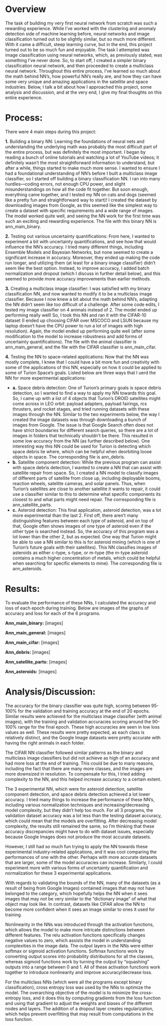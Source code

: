 # Overview
The task of building my very first neural network from scratch was such a rewarding experience. While I’ve worked with the clustering and anomaly detection side of machine learning before, neural networks and image classification turned out to be slightly similar, but so much more different. With it came a difficult, steep learning curve, but in the end, this project turned out to be so much fun and enjoyable. The task I attempted was image classification using neural networks, which, as previously stated, was something I’ve never done. So, to start off, I created a simpler binary classification neural network, and then proceeded to create a multiclass neural network. Throughout this entire process, I’ve learned so much about the math behind NN’s, how powerful NN’s really are, and how they can have some very unique and amazing applications in the satellite and space industries. Below, I talk a bit about how I approached this project, some analysis and discussion, and at the very end, I give my final thoughts on this entire experience.  


# Process: 
There were 4 main steps during this project:

**1.**	Building a binary NN: Learning the foundations of neural nets and understanding the underlying math was probably the most difficult part of the entire process, but was definitely the most important. I began by reading a bunch of online tutorials and watching a lot of YouTube videos; it definitely wasn’t the most straightforward information to understand, but after a while, things started to make much more sense. I wanted to ensure I had a foundational understanding of NN’s before I built a multiclass image classifier, so I started off building a binary classification NN. I ran into many hurdles—coding errors, not enough CPU power, and slight misunderstandings on how all the code fit together. But soon enough, everything came together, and I tested my NN on cats and dogs (seemed like a pretty fun and straightforward way to start)! I created the dataset by downloading images from Google, as this seemed like the simplest way to create a dataset with specific requirements and a wide range of images. The model worked quite well, and seeing the NN work for the first time was such an exciting and rewarding experience. The file with this binary NN is ann_main_binary.

**2.**	Testing out various uncertainty quantifications: From here, I wanted to experiment a bit with uncertainty quantifications, and see how that would influence the NN’s accuracy. I tried many different things, including Ensemble Models and Bayesian Networks, but none seemed to create a significant increase in accuracy. Moreover, they ended up making the code run longer, and utilizing them (at least for a binary image classifier) didn’t seem like the best option. Instead, to improve accuracy, I added batch normalization and dropout (which I discuss in further detail below), and this seemed to provide more accuracy improvements than earlier methods.  

**3.**	Creating a multiclass image classifier: I was satisfied with my binary classification NN, and now wanted to modify it to be a multiclass image classifier. Because I now knew a bit about the math behind NN’s, adapting the NN didn’t seem like too difficult of a challenge. After some code edits, I tested my image classifier on 4 animals instead of 2. The model ended up performing really well! So, I took this NN and ran it with the CIFAR-10 dataset (I ended up choosing CIFAR over MSCOCO and LSUN because my laptop doesn’t have the CPU power to run a lot of images with high resolution). Again, the model ended up performing quite well (after some modification to the model to increase robustness and add forms of uncertainty quantifications). The file with the animal classifier is ann_main_general, and the file with the CIFAR classifier is ann_main_cifar.  

**4.**	Testing the NN to space-related applications: Now that the NN was mostly complete, I knew that I could have a bit more fun and creativity with some of the applications of this NN, especially on how it could be applied to some of Turion Space’s goals. Listed below are three ways that I uerd the NN for more experimental applications:
  - **a.**	Space debris detection: One of Turion’s primary goals is space debris detection, so I wanted to find a way to apply my NN towards this goal. So, I came up with a list of 4 objects that Turion’s DROID satellites might come across in LEO orbit: payload adapters, payload fairings, rcs thrusters, and rocket stages, and tried running datasets with these images through the NN. Similar to the two experiments below, the way I created the image datasets was through downloading a bunch of images from Google. The issue is that Google Search often does not have strict boundaries for different search queries, so there are a lot of images in folders that technically shouldn’t be there. This resulted in some low accuracy from the NN (as further described below).  One interesting way this NN could be used for Turion is detecting which space debris lie where, which can be helpful when deorbiting loose objects in space. The corresponding file is ann_debris.
  - **b.**	Satellite component detection: While the previous program can assist with space debris detection, I wanted to create a NN that can assist with satellite repair from space. So, I created a NN model to classify images of different parts of satellite from close up, including deployable booms, reaction wheels, satellite cameras, and solar panels. Thus, when Turion’s satellites are close to another satellite it wants to repair, it could use a classifier similar to this to determine what specific components its closest to and what parts might need repair. The corresponding file is ann_satellite_parts. 
  - **c.**	Asteroid detection: This final application, asteroid detection, was a lot more experimental than the last 2. First off, there aren’t many distinguishing features between each type of asteroid, and on top of that, Google often shows images of one type of asteroid even if the other type is searched instead.  So, the accuracy of this program was a lot lower than the other 2, but as expected. One way that Turion might be able to use a NN similar to this is for asteroid mining (which is one of Turion’s future goals with their satellites). This NN classifies images of asteroids as either c-type, s-type, or m-type (the m-type asteroid contains a much higher concentration of metals, which could be helpful when searching for specific elements to mine). The corresponding file is ann_asteroids.

# Results:
To evaluate the performance of these NNs, I calculated the accuracy and loss of each epoch during training. Below are images of the graphs of accuracy and loss for each of the 6 programs.

**Ann_main_binary:**
[images]

**Ann_main_general:**
[images]

**Ann_main_cifar:**
[images]

**Ann_debris:**
[images]

**Ann_satellite_parts:**
[images]

**Ann_asteroids:**
[images]

# Analysis/Discussion:
The accuracy for the binary classifier was quite high, scoring between 95-100% for the validation and training accuracy at the end of 20 epochs. Similar results were achieved for the multiclass image classifier (with animal images), with the training and validation accuracies scoring around the 90-100% range for the final epoch. These high accuracies are seen in low loss values as well. These results were pretty expected, as each class is relatively distinct, and the Google Image datasets were pretty accurate with having the right animals in each folder. 

The CIFAR NN classifier followed similar patterns as the binary and multiclass image classifiers but did not achieve as high of an accuracy and had more loss at the end of training. This could be due to many reasons, including the fact that there are many more classes, and the images are more downsized in resolution. To compensate for this, I tried adding complexity to the NN, and this helped increase accuracy to a certain extent. 

The 3 experimental NN, which were for asteroid detection, satellite component detection, and space debris detection achieved a lot lower accuracy. I tried many things to increase the performance of these NN’s, including various normalization techniques and increasing/decreasing model complexity, but they didn’t help too much. For all 3 programs, the validation dataset accuracy was a lot less than the testing dataset accuracy, which could mean that the models are overfitting. After decreasing model complexity, the results still remained the same, so I’m thinking that these accuracy discrepancies might have to do with dataset issues, especially because Google Images does not produce the most accurate datasets.  

However, I still had so much fun trying to apply the NN towards these experimental industry-related applications, and it was cool comparing the performances of one with the other. Perhaps with more accurate datasets that are larger, some of the model accuracies can increase. Similarly, I could experiment more with various forms of uncertainty quantification and normalization for these 3 experimental applications. 

With regards to validating the bounds of the NN, many of the datasets (as a result of being from Google Images) contained images that may not have belonged to the category, which hopefully helps the NN when it sees images that may not be very similar to the “dictionary image” of what that object may look like. In contrast, datasets like CIFAR allow the NN to become more confident when it sees an image similar to ones it used for training. 

Nonlinearity in the NNs was introduced through the activation functions, which allows the model to make more intricate distinctions between different features. The relu activation functions specifically changes negative values to zero, which assists the model in understanding complexities in the image data. The output layers in the NNs were either softmax or sigmoid activation functions. Softmax functions work by converting output scores into probability distributions for all the classes, whereas sigmoid functions work by turning the output by “squashing” outputs into a range between 0 and 1. All of these activation functions work together to introduce nonlinearity and improve accuracy/decrease loss. 

For the multiclass NNs (which were all the programs except binary classification), cross entropy loss was used by the NNs to optimize the model. The overarching objective of the model is to minimize the cross-entropy loss, and it does this by computing gradients from the loss function and using that gradient to adjust the weights and biases of the different nodes and layers. The addition of a dropout layer creates regularization, which helps prevent overfitting that may result from computations in the loss function. 



